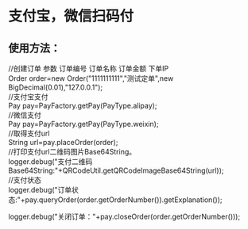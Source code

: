 # 支付宝，微信扫码付<br> 
## 使用方法：<br> 
//创建订单   参数 订单编号 订单名称 订单金额  下单IP<br>
Order order=new Order("1111111111","测试定单",new BigDecimal(0.01),"127.0.0.1");<br> 
//支付宝支付<br>
Pay pay=PayFactory.getPay(PayType.alipay);<br> 
//微信支付<br>
Pay pay=PayFactory.getPay(PayType.weixin);<br>
//取得支付url<br> 
String url=pay.placeOrder(order);<br>
//打印支付url二维码图片Base64String。<br> 
logger.debug("支付二维码Base64String:"+QRCodeUtil.getQRCodeImageBase64String(url));<br>
//支付状态<br> 
logger.debug("订单状态:"+pay.queryOrder(order.getOrderNumber()).getExplanation());<br> 

logger.debug("关闭订单："+pay.closeOrder(order.getOrderNumber()));<br> 
